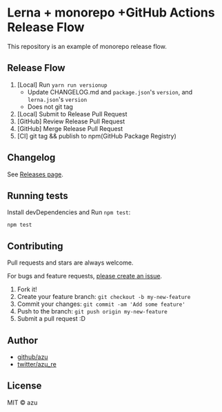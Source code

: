# Lerna + monorepo +GitHub Actions Release Flow

This repository is an example of monorepo release flow.

## Release Flow

1. [Local] Run `yarn run versionup`
    - Update CHANGELOG.md and `package.json`'s `version`, and `lerna.json`'s `version`
    - Does not git tag
2. [Local] Submit to Release Pull Request
3. [GitHub] Review Release Pull Request
4. [GitHub] Merge Release Pull Request
5. [CI] git tag && publish to npm(GitHub Package Registry)

## Changelog

See [Releases page](https://github.com/azu/lerna-monorepo-github-actions-release/releases).

## Running tests

Install devDependencies and Run `npm test`:

    npm test

## Contributing

Pull requests and stars are always welcome.

For bugs and feature requests, [please create an issue](https://github.com/azu/lerna-monorepo-github-actions-release/issues).

1. Fork it!
2. Create your feature branch: `git checkout -b my-new-feature`
3. Commit your changes: `git commit -am 'Add some feature'`
4. Push to the branch: `git push origin my-new-feature`
5. Submit a pull request :D

## Author

- [github/azu](https://github.com/azu)
- [twitter/azu_re](https://twitter.com/azu_re)

## License

MIT © azu
